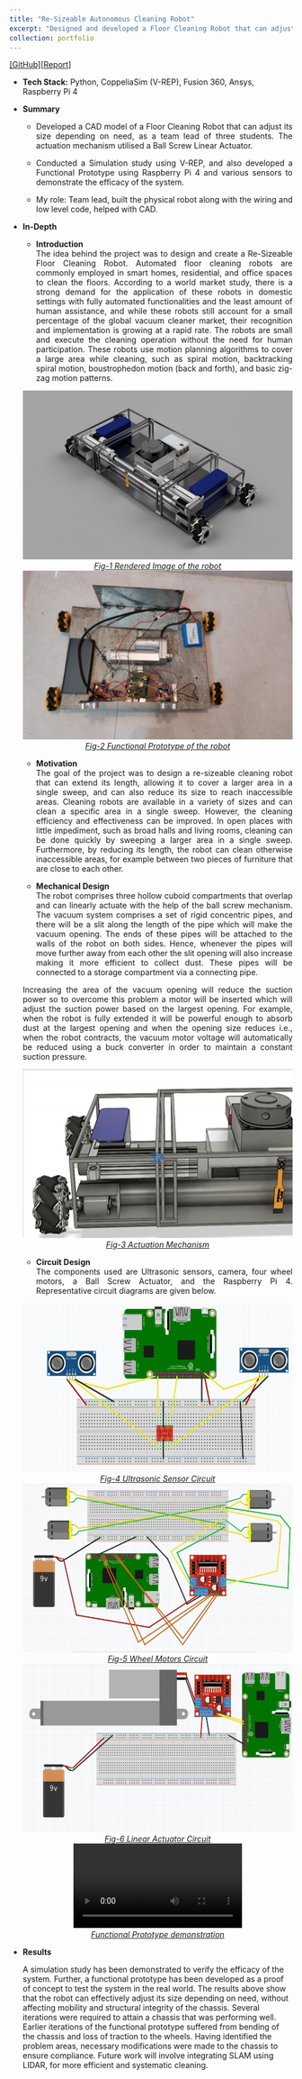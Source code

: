 ```yaml
---
title: "Re-Sizeable Autonomous Cleaning Robot"
excerpt: "Designed and developed a Floor Cleaning Robot that can adjust its size depending on need. <br/><img src='/images/resizeableRobotRender.png' style='width:300;height:150;'>"
collection: portfolio
---
```


[[GitHub]](https://github.com/SahilTChaudhary/Re-Sizeable-Autonomous-Cleaning-Robot)[[Report]](http://sahiltchaudhary.github.io/files/resizeableRobReport.pdf)

* <b>Tech Stack:</b> Python, CoppeliaSim (V-REP), Fusion 360, Ansys, Raspberry Pi 4
* <b> Summary </b>
    -  <p style="text-align: justify;">Developed a CAD model of a Floor Cleaning Robot that can adjust its size depending on need, as a team lead of three students. The actuation mechanism utilised a Ball Screw Linear Actuator.</p>
    -  <p style="text-align: justify;">Conducted a Simulation study using V-REP, and also developed a Functional Prototype using Raspberry Pi 4 and various sensors to demonstrate the efficacy of the system.</p>
    -  <p style="text-align: justify;">My role: Team lead, built the physical robot along with the wiring and low level code, helped with CAD.</p>

* <b>In-Depth</b>
    *  <p style="text-align: justify;"><b>Introduction</b><br>The idea behind the project was to design and create a Re-Sizeable Floor Cleaning Robot. Automated floor cleaning robots are commonly employed in smart homes, residential, and office spaces to clean the floors. According to a world market study, there is a strong demand for the application of these robots in domestic settings with fully automated functionalities and the least amount of human assistance, and while these robots still account for a small percentage of the global vacuum cleaner market, their recognition and implementation is growing at a rapid rate. The robots are small and execute the cleaning operation without the need for human participation. These robots use motion planning algorithms to cover a large area while cleaning, such as spiral motion, backtracking spiral motion, boustrophedon motion (back and forth), and basic zig-zag motion patterns.</p>

    <div style="text-align:center">
    <img src="/images/resizeableRobotRender.png" alt="Robot_Render" style="width:600px;height:300px;">
    </div>
    <figcaption style="text-align: center;"><u><em>Fig-1 Rendered Image of the robot</em></u></figcaption>

    <div style="text-align:center">
    <img src="/images/resizeableRobot_Prototype.png" alt="Functional_Prototype" style="width:600px;height:300px;">
    </div>
    <figcaption style="text-align: center;"><u><em>Fig-2 Functional Prototype of the robot</em></u></figcaption>
  
    * <p style="text-align: justify;"><b>Motivation</b><br>The goal of the project was to design a re-sizeable cleaning robot that can extend its length, allowing it to cover a larger area in a single sweep, and can also reduce its size to reach inaccessible areas. Cleaning robots are available in a variety of sizes and can clean a specific area in a single sweep. However, the cleaning efficiency and effectiveness can be improved. In open places with little impediment, such as broad halls and living rooms, cleaning can be done quickly by sweeping a larger area in a single sweep. Furthermore, by reducing its length, the robot can clean otherwise inaccessible areas, for example between two pieces of furniture that are close to each other.</p>
    
       
    * <p style="text-align: justify;"><b>Mechanical Design</b><br>The robot comprises three hollow cuboid compartments that overlap and can linearly actuate with the help of the ball screw mechanism. The vacuum system comprises a set of rigid concentric pipes, and there will be a slit along the length of the pipe which will make the vacuum opening. The ends of these pipes will be attached to the walls of the robot on both sides. Hence, whenever the pipes will move further away from each other the slit opening will also increase making it more efficient to collect dust. These pipes will be connected to a storage compartment via a connecting pipe.</p>

    <p style="text-align: justify;">Increasing the area of the vacuum opening will reduce the suction power so to overcome this problem a motor will be inserted which will adjust the suction power based on the largest opening. For example, when the robot is fully extended it will be powerful enough to absorb dust at the largest opening and when the opening size reduces i.e., when the robot contracts, the vacuum motor voltage will automatically be reduced using a buck converter in order to maintain a constant suction pressure.</p>

    <div style="text-align:center">
    <img src="/images/resizeableRobot_Mechanism.gif" alt="Actuation_Mechanism" style="width:550px;height:300px;">
    </div>
    <figcaption style="text-align: center;"><u><em>Fig-3 Actuation Mechanism</em></u></figcaption>


    * <p style="text-align: justify;"><b>Circuit Design</b><br>The components used are Ultrasonic sensors, camera, four wheel motors, a Ball Screw Actuator, and the Raspberry Pi 4. Representative circuit diagrams are given below.</p>

    <div style="text-align:center">
    <img src="/images/UltrasonicCircuit.png" alt="US_Circuit" style="width:550px;height:300px;">
    </div>
    <figcaption style="text-align: center;"><u><em>Fig-4 Ultrasonic Sensor Circuit</em></u></figcaption>

    <div style="text-align:center">
    <img src="/images/WheelCircuit.png" alt="Wheel_Circuit" style="width:550px;height:300px;">
    </div>
    <figcaption style="text-align: center;"><u><em>Fig-5 Wheel Motors Circuit</em></u></figcaption>

    <div style="text-align:center">
    <img src="/images/LinearActuatorCircuit.png" alt="LA_Circuit" style="width:550px;height:300px;">
    </div>
    <figcaption style="text-align: center;"><u><em>Fig-6 Linear Actuator Circuit</em></u></figcaption>
  

    <div style="text-align:center">
    <video src="/images/resizeableRobot_working_model.mp4" controls="controls" style="max-width: 750px;"></video>
    </div>
    <figcaption style="text-align: center;"><u><em>Functional Prototype demonstration</em></u></figcaption>

* <b>Results</b>
    <p>A simulation study has been demonstrated to verify the efficacy of the system. Further, a functional prototype has been developed as a proof of concept to test the system in the real world. The results above show that the robot can effectively adjust its size depending on need, without affecting mobility and structural integrity of the chassis. Several iterations were required to attain a chassis that was performing well. Earlier iterations of the functional prototype suffered from bending of the chassis and loss of traction to the wheels. Having identified the problem areas, necessary modifications were made to the chassis to ensure compliance.  Future work will involve integrating SLAM using LIDAR, for more efficient and systematic cleaning.</p>